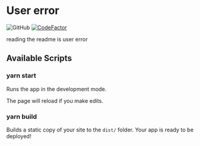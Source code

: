 # User error

![GitHub](https://img.shields.io/github/license/EmeraldSnorlax/user-error?label=proprietary%20software%20is%20user%20error)
[![CodeFactor](https://www.codefactor.io/repository/github/emeraldsnorlax/user-error/badge)](https://www.codefactor.io/repository/github/emeraldsnorlax/user-error)


reading the readme is user error

## Available Scripts

### yarn start

Runs the app in the development mode.

The page will reload if you make edits.

### yarn build

Builds a static copy of your site to the `dist/` folder.
Your app is ready to be deployed!
